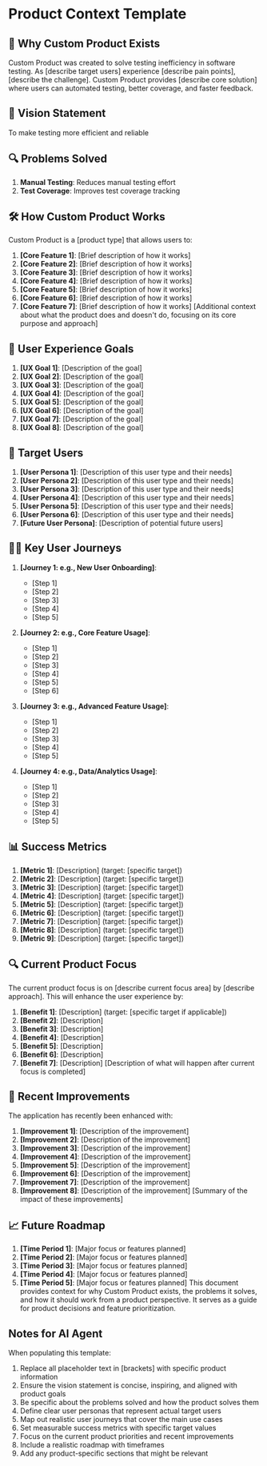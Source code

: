 
# Product Context Template

## 🚀 Why Custom Product Exists
Custom Product was created to solve testing inefficiency in software testing. As [describe target users] experience [describe pain points], [describe the challenge]. Custom Product provides [describe core solution] where users can automated testing, better coverage, and faster feedback.

## 🎯 Vision Statement
To make testing more efficient and reliable

## 🔍 Problems Solved
1. **Manual Testing**: Reduces manual testing effort
2. **Test Coverage**: Improves test coverage tracking

## 🛠️ How Custom Product Works
Custom Product is a [product type] that allows users to:
1. **[Core Feature 1]**: [Brief description of how it works]
2. **[Core Feature 2]**: [Brief description of how it works]
3. **[Core Feature 3]**: [Brief description of how it works]
4. **[Core Feature 4]**: [Brief description of how it works]
5. **[Core Feature 5]**: [Brief description of how it works]
6. **[Core Feature 6]**: [Brief description of how it works]
7. **[Core Feature 7]**: [Brief description of how it works]
[Additional context about what the product does and doesn't do, focusing on its core purpose and approach]

## 🎨 User Experience Goals
1. **[UX Goal 1]**: [Description of the goal]
2. **[UX Goal 2]**: [Description of the goal]
3. **[UX Goal 3]**: [Description of the goal]
4. **[UX Goal 4]**: [Description of the goal]
5. **[UX Goal 5]**: [Description of the goal]
6. **[UX Goal 6]**: [Description of the goal]
7. **[UX Goal 7]**: [Description of the goal]
8. **[UX Goal 8]**: [Description of the goal]
## 👥 Target Users
1. **[User Persona 1]**: [Description of this user type and their needs]
2. **[User Persona 2]**: [Description of this user type and their needs]
3. **[User Persona 3]**: [Description of this user type and their needs]
4. **[User Persona 4]**: [Description of this user type and their needs]
5. **[User Persona 5]**: [Description of this user type and their needs]
6. **[User Persona 6]**: [Description of this user type and their needs]
7. **[Future User Persona]**: [Description of potential future users]
## 🚶‍♂️ Key User Journeys
1. **[Journey 1: e.g., New User Onboarding]**:
   - [Step 1]
   - [Step 2]
   - [Step 3]
   - [Step 4]
   - [Step 5]

2. **[Journey 2: e.g., Core Feature Usage]**:
   - [Step 1]
   - [Step 2]
   - [Step 3]
   - [Step 4]
   - [Step 5]
   - [Step 6]

3. **[Journey 3: e.g., Advanced Feature Usage]**:
   - [Step 1]
   - [Step 2]
   - [Step 3]
   - [Step 4]
   - [Step 5]

4. **[Journey 4: e.g., Data/Analytics Usage]**:
   - [Step 1]
   - [Step 2]
   - [Step 3]
   - [Step 4]
   - [Step 5]
## 📊 Success Metrics
1. **[Metric 1]**: [Description] (target: [specific target])
2. **[Metric 2]**: [Description] (target: [specific target])
3. **[Metric 3]**: [Description] (target: [specific target])
4. **[Metric 4]**: [Description] (target: [specific target])
5. **[Metric 5]**: [Description] (target: [specific target])
6. **[Metric 6]**: [Description] (target: [specific target])
7. **[Metric 7]**: [Description] (target: [specific target])
8. **[Metric 8]**: [Description] (target: [specific target])
9. **[Metric 9]**: [Description] (target: [specific target])
## 🔍 Current Product Focus
The current product focus is on [describe current focus area] by [describe approach]. This will enhance the user experience by:
1. **[Benefit 1]**: [Description] (target: [specific target if applicable])
2. **[Benefit 2]**: [Description]
3. **[Benefit 3]**: [Description]
4. **[Benefit 4]**: [Description]
5. **[Benefit 5]**: [Description]
6. **[Benefit 6]**: [Description]
7. **[Benefit 7]**: [Description]
[Description of what will happen after current focus is completed]

## 🚀 Recent Improvements
The application has recently been enhanced with:
1. **[Improvement 1]**: [Description of the improvement]
2. **[Improvement 2]**: [Description of the improvement]
3. **[Improvement 3]**: [Description of the improvement]
4. **[Improvement 4]**: [Description of the improvement]
5. **[Improvement 5]**: [Description of the improvement]
6. **[Improvement 6]**: [Description of the improvement]
7. **[Improvement 7]**: [Description of the improvement]
8. **[Improvement 8]**: [Description of the improvement]
[Summary of the impact of these improvements]

## 📈 Future Roadmap
1. **[Time Period 1]**: [Major focus or features planned]
2. **[Time Period 2]**: [Major focus or features planned]
3. **[Time Period 3]**: [Major focus or features planned]
4. **[Time Period 4]**: [Major focus or features planned]
5. **[Time Period 5]**: [Major focus or features planned]
This document provides context for why Custom Product exists, the problems it solves, and how it should work from a product perspective. It serves as a guide for product decisions and feature prioritization.

## Notes for AI Agent

When populating this template:
1. Replace all placeholder text in [brackets] with specific product information
2. Ensure the vision statement is concise, inspiring, and aligned with product goals
3. Be specific about the problems solved and how the product solves them
4. Define clear user personas that represent actual target users
5. Map out realistic user journeys that cover the main use cases
6. Set measurable success metrics with specific target values
7. Focus on the current product priorities and recent improvements
8. Include a realistic roadmap with timeframes
9. Add any product-specific sections that might be relevant 
